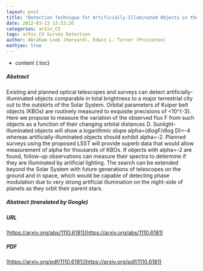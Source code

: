 ```yaml
---
layout: post
title: "Detection Technique for Artificially-Illuminated Objects in the Outer Solar System and Beyond"
date: 2012-03-13 13:53:26
categories: arXiv_CV
tags: arXiv_CV Survey Detection
author: Abraham Loeb (Harvard), Edwin L. Turner (Princeton)
mathjax: true
---
```


* content
{:toc}

##### Abstract
Existing and planned optical telescopes and surveys can detect artificially-illuminated objects comparable in total brightness to a major terrestrial city out to the outskirts of the Solar System. Orbital parameters of Kuiper belt objects (KBOs) are routinely measured to exquisite precisions of <10^{-3}. Here we propose to measure the variation of the observed flux F from such objects as a function of their changing orbital distances D. Sunlight-illuminated objects will show a logarithmic slope alpha=(dlogF/dlog D)=-4 whereas artificially-illuminated objects should exhibit alpha=-2. Planned surveys using the proposed LSST will provide superb data that would allow measurement of alpha for thousands of KBOs. If objects with alpha=-2 are found, follow-up observations can measure their spectra to determine if they are illuminated by artificial lighting. The search can be extended beyond the Solar System with future generations of telescopes on the ground and in space, which would be capable of detecting phase modulation due to very strong artificial illumination on the night-side of planets as they orbit their parent stars.

##### Abstract (translated by Google)


##### URL
[https://arxiv.org/abs/1110.6181](https://arxiv.org/abs/1110.6181)

##### PDF
[https://arxiv.org/pdf/1110.6181](https://arxiv.org/pdf/1110.6181)

